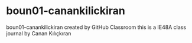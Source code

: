 # boun01-canankilickiran
boun01-canankilickiran created by GitHub Classroom
this is a IE48A class journal by Canan Kılıçkıran
